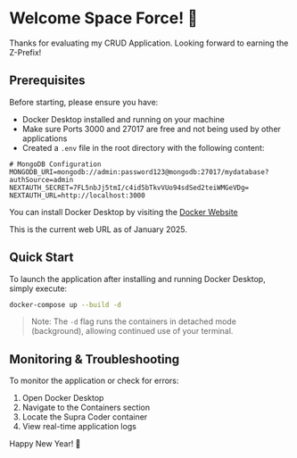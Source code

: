 # Welcome Space Force! 🚀

Thanks for evaluating my CRUD Application. Looking forward to earning the Z-Prefix!

## Prerequisites

Before starting, please ensure you have:
- Docker Desktop installed and running on your machine
- Make sure Ports 3000 and 27017 are free and not being used by other applications
- Created a `.env` file in the root directory with the following content:
```env
# MongoDB Configuration
MONGODB_URI=mongodb://admin:password123@mongodb:27017/mydatabase?authSource=admin
NEXTAUTH_SECRET=7FL5nbJj5tmI/c4id5bTkvVUo94sdSed2teiWMGeVDg=
NEXTAUTH_URL=http://localhost:3000
```

You can install Docker Desktop by visiting the [Docker Website](https://app.docker.com/)

This is the current web URL as of January 2025.

## Quick Start

To launch the application after installing and running Docker Desktop, simply execute:
```bash
docker-compose up --build -d
```

> Note: The `-d` flag runs the containers in detached mode (background), allowing continued use of your terminal.

## Monitoring & Troubleshooting

To monitor the application or check for errors:
1. Open Docker Desktop
2. Navigate to the Containers section
3. Locate the Supra Coder container
4. View real-time application logs

Happy New Year! 🎉